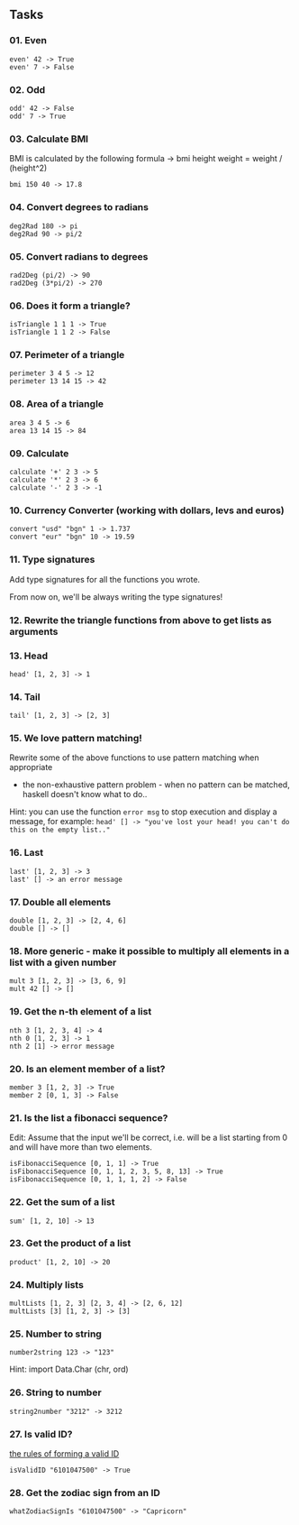 ## Tasks

### 01. Even
```
even' 42 -> True
even' 7 -> False
```

### 02. Odd
```
odd' 42 -> False
odd' 7 -> True
```

### 03. Calculate BMI

BMI is calculated by the following formula -> bmi height weight = weight / (height^2)

```
bmi 150 40 -> 17.8
```

### 04. Convert degrees to radians
```
deg2Rad 180 -> pi
deg2Rad 90 -> pi/2
```

### 05. Convert radians to degrees
```
rad2Deg (pi/2) -> 90
rad2Deg (3*pi/2) -> 270
```

### 06. Does it form a triangle?
```
isTriangle 1 1 1 -> True
isTriangle 1 1 2 -> False
```

### 07. Perimeter of a triangle
```
perimeter 3 4 5 -> 12
perimeter 13 14 15 -> 42
```

### 08. Area of a triangle
```
area 3 4 5 -> 6
area 13 14 15 -> 84
```

### 09. Calculate
```
calculate '+' 2 3 -> 5
calculate '*' 2 3 -> 6
calculate '-' 2 3 -> -1
```

### 10. Currency Converter (working with dollars, levs and euros)
```
convert "usd" "bgn" 1 -> 1.737
convert "eur" "bgn" 10 -> 19.59
```

### 11. Type signatures
Add type signatures for all the functions you wrote.

From now on, we'll be always writing the type signatures!


### 12. Rewrite the triangle functions from above to get lists as arguments

### 13. Head
```
head' [1, 2, 3] -> 1
```

### 14. Tail
```
tail' [1, 2, 3] -> [2, 3]
```

### 15. We love pattern matching!
Rewrite some of the above functions to use pattern matching when appropriate

* the non-exhaustive pattern problem - when no pattern can be matched, haskell doesn't know what to do..

Hint: you can use the function `error msg` to stop execution and display a message, for example:
`head' [] -> "you've lost your head! you can't do this on the empty list.."`

### 16. Last
```
last' [1, 2, 3] -> 3
last' [] -> an error message
```

### 17. Double all elements
```
double [1, 2, 3] -> [2, 4, 6]
double [] -> []
```

### 18. More generic - make it possible to multiply all elements in a list with a given number
```
mult 3 [1, 2, 3] -> [3, 6, 9]
mult 42 [] -> []
```

### 19. Get the n-th element of a list
```
nth 3 [1, 2, 3, 4] -> 4
nth 0 [1, 2, 3] -> 1
nth 2 [1] -> error message
```

### 20. Is an element member of a list?
```
member 3 [1, 2, 3] -> True
member 2 [0, 1, 3] -> False
```

### 21. Is the list a fibonacci sequence?

Edit: Assume that the input we'll be correct, i.e. will be a list
starting from 0 and will have more than two elements.
```
isFibonacciSequence [0, 1, 1] -> True
isFibonacciSequence [0, 1, 1, 2, 3, 5, 8, 13] -> True
isFibonacciSequence [0, 1, 1, 1, 2] -> False
```

### 22. Get the sum of a list
```
sum' [1, 2, 10] -> 13
```

### 23. Get the product of a list
```
product' [1, 2, 10] -> 20
```
### 24. Multiply lists
```
multLists [1, 2, 3] [2, 3, 4] -> [2, 6, 12]
multLists [3] [1, 2, 3] -> [3]
```

### 25. Number to string
```
number2string 123 -> "123"
```
Hint: import Data.Char (chr, ord)


### 26. String to number
```
string2number "3212" -> 3212
```

### 27. Is valid ID?
[the rules of forming a valid ID](https://bg.wikipedia.org/wiki/%D0%95%D0%B4%D0%B8%D0%BD%D0%B5%D0%BD_%D0%B3%D1%80%D0%B0%D0%B6%D0%B4%D0%B0%D0%BD%D1%81%D0%BA%D0%B8_%D0%BD%D0%BE%D0%BC%D0%B5%D1%80)
```
isValidID "6101047500" -> True
```

### 28. Get the zodiac sign from an ID
```
whatZodiacSignIs "6101047500" -> "Capricorn"
```
